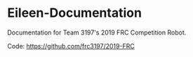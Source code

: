 # Eileen-Documentation

Documentation for Team 3197's 2019 FRC Competition Robot.

Code: https://github.com/frc3197/2019-FRC
